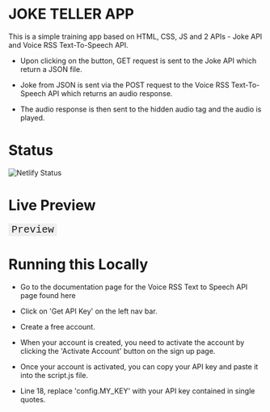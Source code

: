 <style>

button {
  cursor: pointer;
  outline: none;
  font-family: "Courier New", Courier, monospace;
  font-size: 20px;
  border: none;
}

a {
    text-decoration: none;
}

</style>

<h1>JOKE TELLER APP</h1>
This is a simple training app based on HTML, CSS, JS and 2 APIs - <a href = "https://jokeapi.dev/">Joke API</a> and <a href = "http://www.voicerss.org/api/">Voice RSS Text-To-Speech API</a>.

- Upon clicking on the button, GET request is sent to the <a href = "https://jokeapi.dev/">Joke API</a> which return a JSON file.

- Joke from JSON is sent via the POST request to the <a href = "http://www.voicerss.org/api/">Voice RSS Text-To-Speech API</a> which returns an audio response.

- The audio response is then sent to the hidden audio tag and the audio is played.

<h1>Status</h1>

[![Netlify Status](https://api.netlify.com/api/v1/badges/00b1bb6a-6cbb-42fa-a4f3-7dae587fe4fa/deploy-status)](https://app.netlify.com/sites/joke-teller-app/deploys)

<h1>Live Preview</h1>

<button><a href="https://joke-teller-app.netlify.app/">Preview</a></button>

<h1>Running this Locally</h1>

- Go to the documentation page for the Voice RSS Text to Speech API page found here

- Click on 'Get API Key' on the left nav bar.

- Create a free account.

- When your account is created, you need to activate the account by clicking the 'Activate Account' button on the sign up page.

- Once your account is activated, you can copy your API key and paste it into the script.js file.

- Line 18, replace 'config.MY_KEY' with your API key contained in single quotes.
